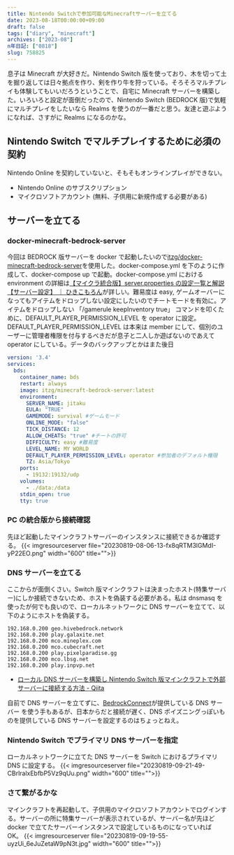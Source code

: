 ```yaml
---
title: Nintendo Switchで参加可能なMinecraftサーバーを立てる
date: 2023-08-18T00:00:00+09:00
draft: false
tags: ["diary", "minecraft"]
archives: ["2023-08"]
n年日記: ["0818"]
slug: 758825
---
```


息子は Minecraft が大好きだ。Nintendo Switch 版を使っており、木を切って土を掘り返しては日々拠点を作り、剣を作り牛を狩っている。そろそろマルチプレイも体験してもいいだろうということで、自宅に Minecraft サーバーを構築した。いろいろと設定が面倒だったので、Nintendo Switch (BEDROCK 版)で気軽にマルチプレイをしたいなら Realms を使うのが一番だと思う。友達と遊ぶようになれば、さすがに Realms になるのかな。

## Nintendo Switch でマルチプレイするために必須の契約

Nintendo Online を契約していないと、そもそもオンラインプレイができない。

- Nintendo Online のサブスクリプション
- マイクロソフトアカウント (無料、子供用に新規作成する必要がある)

## サーバーを立てる

### docker-minecraft-bedrock-server

今回は BEDROCK 版サーバーを docker で起動したいので[itzg/docker-minecraft-bedrock-server](docker-minecraft-bedrock-server)を使用した。docker-compose.yml を下のように作成して、docker-compose up で起動。docker-compose.yml における environment の詳細は[【マイクラ統合版】server.properties の設定一覧と解説【サーバー設定】 ｜ ひきこもろん](https://hikicomoron.net/minecraft_server_properties_be)が詳しい。難易度は easy, ゲームオーバーになってもアイテムをドロップしない設定にしたいのでチートモードを有効に。アイテムをドロップしない 「/gamerule keepInventory true」 コマンドを叩くために、DEFAULT_PLAYER_PERMISSION_LEVEL を operator に設定。DEFAULT_PLAYER_PERMISSION_LEVEL は本来は member にして、個別のユーザーに管理者権限を付与するべきだが息子と二人しか遊ばないのであえて operator にしている。データのバックアップとかはまた後日

```docker-compose.yml
version: '3.4'
services:
  bds:
    container_name: bds
    restart: always
    image: itzg/minecraft-bedrock-server:latest
    environment:
      SERVER_NAME: jitaku
      EULA: "TRUE"
      GAMEMODE: survival #ゲームモード
      ONLINE_MODE: "false"
      TICK_DISTANCE: 12
      ALLOW_CHEATS: "true" #チートの許可
      DIFFICULTY: easy #難易度
      LEVEL_NAME: MY WORLD
      DEFAULT_PLAYER_PERMISSION_LEVEL: operator #参加者のデフォルト権限
      TZ: Asia/Tokyo
    ports:
      - 19132:19132/udp
    volumes:
      - ./data:/data
    stdin_open: true
    tty: true

```

### PC の統合版から接続確認

先ほど起動したマインクラフトサーバーのインスタンスに接続できるか確認する。
{{< imgresourceserver file="20230819-08-06-13-fx8qRTM3lGMdI-yP22EO.png" width="600" title="">}}

### DNS サーバーを立てる

ここからが面倒くさい。Switch 版マインクラフトは決まったホスト(特集サーバー)にしか接続できないため、ホストを偽装する必要がある。私は dnsmasq を使ったが何でも良いので、ローカルネットワークに DNS サーバーを立てて、以下のようにホストを偽装する。

```
192.168.0.200 geo.hivebedrock.network
192.168.0.200 play.galaxite.net
192.168.0.200 mco.mineplex.com
192.168.0.200 mco.cubecraft.net
192.168.0.200 play.pixelparadise.gg
192.168.0.200 mco.lbsg.net
192.168.0.200 play.inpvp.net
```

- [ローカル DNS サーバーを構築し Nintendo Switch 版マインクラフトで外部サーバーに接続する方法 - Qiita](https://qiita.com/yukimasaki/items/50f84065fb98733c9508)

自前で DNS サーバーを立てずに、[BedrockConnect](https://github.com/Pugmatt/BedrockConnect#publicly-available-bedrockconnect-instances)が提供している DNS サーバー
を使う手もあるが、日本からだと接続が遅く、DNS ポイズニングっぽいものを提供している DNS サーバーを設定するのはちょっとねえ。

### Nintendo Switch でプライマリ DNS サーバーを指定

ローカルネットワークに立てた DNS サーバーを Switch におけるプライマリ DNS に設定する。
{{< imgresourceserver file="20230819-09-21-49-CBrlralxEbfbP5Vz9qUu.png" width="600" title="">}}

### さて繋がるかな

マインクラフトを再起動して、子供用のマイクロソフトアカウントでログインする。サーバーの所に特集サーバーが表示されているが、サーバー名が先ほど docker で立てたサーバーインスタンスで設定しているものになっていれば OK。
{{< imgresourceserver file="20230819-09-19-55-uyzUi_6eJuZetaW9pN3t.jpg" width="600" title="">}}
